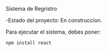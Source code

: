 <hi> Sistema de Regristro</h1>

-Estado del proyecto: En construccion.

Para ejecutar el sistema, debes poner:

```npm install react```
